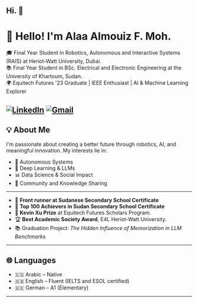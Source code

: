 ## Hi. 👋
# 👋 Hello! I'm Alaa Almouiz F. Moh.

🎓 Final Year Student in Robotics, Autonomous and Interactive Systems (RAIS) at Heriot-Watt University, Dubai.  
📚 Final Year Student in BSc. Electrical and Electronic Engineering at the University of Khartoum, Sudan.  
🌍 Equitech Futures '23 Graduate | IEEE Enthusiast | AI & Machine Learning Explorer

[![LinkedIn](https://img.shields.io/badge/LinkedIn-allaalmouiz-blue?logo=linkedin)](https://www.linkedin.com/in/allaalmouiz/)
[![Gmail](https://img.shields.io/badge/Email-allaalmouiz@hotmail.com-red?logo=gmail)](mailto:allaalmouiz@hotmail.com)
---

## 💡 About Me

I'm passionate about creating a better future through robotics, AI, and meaningful innovation. My interests lie in:
- 🤖 Autonomous Systems
- 🧠 Deep Learning & LLMs
- 📊 Data Science & Social Impact
- 🌱 Community and Knowledge Sharing

---

- 🥇 **Front runner at Sudanese Secondary School Certificate**
- 🥇 **Top 100 Achievers in Sudan Secondary School Certificate**
- 🧠 **Kevin Xu Prize** at Equitech Futures Scholars Program.
- 🏆 **Best Academic Society Award**, E4L Heriot-Watt University.
- 📚 Graduation Project: *The Hidden Influence of Memorization in LLM Benchmarks*
  
---

## 🌐 Languages
- 🇸🇩 Arabic – Native
- 🇬🇧 English – Fluent (IELTS and ESOL certified)
- 🇩🇪 German – A1 (Elementary)

---


<!--
**allaalmouiz/allaalmouiz** is a ✨ _special_ ✨ repository because its `README.md` (this file) appears on your GitHub profile.

Here are some ideas to get you started:

- 🔭 I’m currently working on ...
- 🌱 I’m currently learning ...
- 👯 I’m looking to collaborate on ...
- 🤔 I’m looking for help with ...
- 💬 Ask me about ...
- 📫 How to reach me: ...
- 😄 Pronouns: ...
- ⚡ Fun fact: ...
-->
